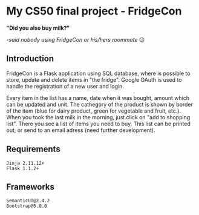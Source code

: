 # My CS50 final project - FridgeCon

**"Did you also buy milk?"**

*-said nobody using FridgeCon or his/hers roommate* :wink:

## Introduction
FridgeCon is a Flask application using SQL database, where is possible to store, update and delete items in "the fridge". 
Google OAuth is used to handle the registration of a new user and login.

Every item in the list has a name, date when it was bought, amount which can be updated and unit. The cathegory of the product is shown by border of the item (blue for dairy product, green for vegetable and fruit, etc.).
When you took the last milk in the morning, just click on "add to shopping list". There you see a list of items you need to buy. This list can be printed out, or send to an email adress (need further development).

## Requirements
    Jinja 2.11.12+
    Flask 1.1.2+

## Frameworks
    SemanticUI@2.4.2
    Bootstrap@5.0.0
